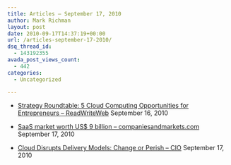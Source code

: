 ```yaml
---
title: Articles – September 17, 2010
author: Mark Richman
layout: post
date: 2010-09-17T14:37:19+00:00
url: /articles-september-17-2010/
dsq_thread_id:
  - 143192355
avada_post_views_count:
  - 442
categories:
  - Uncategorized

---
```

  * [Strategy Roundtable: 5 Cloud Computing Opportunities for Entrepreneurs &#8211; ReadWriteWeb][1]
September 16, 2010 

  * [SaaS market worth US$ 9 billion &#8211; companiesandmarkets.com][2]
September 17, 2010 

  * [Cloud Disrupts Delivery Models: Change or Perish &#8211; CIO][3]
September 17, 2010 </ul>

 [1]: http://news.google.com/news/url?sa=t&fd=R&usg=AFQjCNEAFidptiKu3dfI23kzU0KFhruI7w&url=http://www.readwriteweb.com/start/2010/09/strategy-roundtable-5-cloud-computing-opportunities-for-entrepreneurs.php
 [2]: http://news.google.com/news/url?sa=t&fd=R&usg=AFQjCNGD-iqcPa4fnPYgugwje8tfmOhx6g&url=http://www.companiesandmarkets.com/news/saas-market-worth-us-9-billion-n135.aspx
 [3]: http://news.google.com/news/url?sa=t&fd=R&usg=AFQjCNFFhcwD5lq1011l9qInvTmmueEYGg&url=http://www.cio.com/article/615743/Cloud_Disrupts_Delivery_Models_Change_or_Perish
